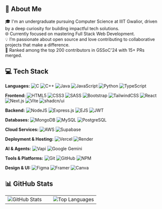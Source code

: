 ## 💫 About Me
🎓 I'm an undergraduate pursuing Computer Science at IIIT Gwalior, driven by a deep curiosity for building impactful tech solutions. <br />
🌐 Currently focused on mastering Full Stack Web Development. <br />
💡 I’m passionate about open source and love contributing to collaborative projects that make a difference.<br>
💫 Ranked among the top 200 contributors in GSSoC'24 with 15+ PRs merged.<br>

## 💻 Tech Stack

**Languages:**  ![C](https://img.shields.io/badge/-C-00599C?style=flat-square&logo=c&logoColor=white)  ![C++](https://img.shields.io/badge/-C++-00599C?style=flat-square&logo=c%2B%2B&logoColor=white)  ![Java](https://img.shields.io/badge/-Java-ED8B00?style=flat-square&logo=openjdk&logoColor=white)  ![JavaScript](https://img.shields.io/badge/-JavaScript-323330?style=flat-square&logo=javascript&logoColor=F7DF1E)  ![Python](https://img.shields.io/badge/-Python-3670A0?style=flat-square&logo=python&logoColor=ffdd54)  ![TypeScript](https://img.shields.io/badge/-TypeScript-007ACC?style=flat-square&logo=typescript&logoColor=white)  

**Frontend:**  ![HTML5](https://img.shields.io/badge/-HTML5-E34F26?style=flat-square&logo=html5&logoColor=white)  ![CSS3](https://img.shields.io/badge/-CSS3-1572B6?style=flat-square&logo=css3&logoColor=white)  ![SASS](https://img.shields.io/badge/-SASS-hotpink?style=flat-square&logo=sass&logoColor=white)  ![Bootstrap](https://img.shields.io/badge/-Bootstrap-8511FA?style=flat-square&logo=bootstrap&logoColor=white)  ![TailwindCSS](https://img.shields.io/badge/-Tailwind-38B2AC?style=flat-square&logo=tailwind-css&logoColor=white)  ![React](https://img.shields.io/badge/-React-20232a?style=flat-square&logo=react&logoColor=61DAFB)  ![Next.js](https://img.shields.io/badge/-Next.js-black?style=flat-square&logo=next.js&logoColor=white)  ![Vite](https://img.shields.io/badge/-Vite-646CFF?style=flat-square&logo=vite&logoColor=white)  ![shadcn/ui](https://img.shields.io/badge/-shadcn%2Fui-000000?style=flat-square&logo=shadcnui&logoColor=white)  

**Backend:**  ![NodeJS](https://img.shields.io/badge/-Node.js-6DA55F?style=flat-square&logo=node.js&logoColor=white)  ![Express.js](https://img.shields.io/badge/-Express.js-404d59?style=flat-square&logo=express&logoColor=61DAFB)  ![EJS](https://img.shields.io/badge/-EJS-B4CA65?style=flat-square&logo=ejs&logoColor=black)  ![JWT](https://img.shields.io/badge/-JWT-000000?style=flat-square&logo=JSON%20web%20tokens&logoColor=white)  

**Databases:**  ![MongoDB](https://img.shields.io/badge/-MongoDB-4ea94b?style=flat-square&logo=mongodb&logoColor=white)  ![MySQL](https://img.shields.io/badge/-MySQL-4479A1?style=flat-square&logo=mysql&logoColor=white)  ![PostgreSQL](https://img.shields.io/badge/-PostgreSQL-316192?style=flat-square&logo=postgresql&logoColor=white)  

**Cloud Services:**  ![AWS](https://img.shields.io/badge/-AWS-FF9900?style=flat-square&logo=amazon-aws&logoColor=white)  ![Supabase](https://img.shields.io/badge/-Supabase-3ECF8E?style=flat-square&logo=supabase&logoColor=white)  

**Deployment & Hosting:**  ![Vercel](https://img.shields.io/badge/-Vercel-000000?style=flat-square&logo=vercel&logoColor=white)  ![Render](https://img.shields.io/badge/-Render-46E3B7?style=flat-square&logo=render&logoColor=white)  

**AI & Agents:**  ![Vapi](https://img.shields.io/badge/-Vapi-4F46E5?style=flat-square&logo=v&logoColor=white)  ![Google Gemini](https://img.shields.io/badge/-Gemini-4285F4?style=flat-square&logo=google&logoColor=white)  

**Tools & Platforms:**  ![Git](https://img.shields.io/badge/-Git-F05033?style=flat-square&logo=git&logoColor=white)  ![GitHub](https://img.shields.io/badge/-GitHub-121011?style=flat-square&logo=github&logoColor=white)  ![NPM](https://img.shields.io/badge/-NPM-CB3837?style=flat-square&logo=npm&logoColor=white)  

**Design & UI:**  ![Figma](https://img.shields.io/badge/-Figma-F24E1E?style=flat-square&logo=figma&logoColor=white)  ![Framer](https://img.shields.io/badge/-Framer-000000?style=flat-square&logo=framer&logoColor=blue)  ![Canva](https://img.shields.io/badge/-Canva-00C4CC?style=flat-square&logo=Canva&logoColor=white)  



## 📊 GitHub Stats

<div align="left">

<table>
<tr>
<td width="50%">

<img src="https://github-readme-stats.vercel.app/api?username=Madhuri36&theme=github_dark&hide_border=true&include_all_commits=true&count_private=false&show_icons=false&bg_color=0D1117&title_color=58A6FF&text_color=C9D1D9&icon_color=58A6FF" alt="GitHub Stats" />

</td>
<td width="50%">

<img src="https://github-readme-stats.vercel.app/api/top-langs/?username=Madhuri36&theme=github_dark&hide_border=true&include_all_commits=true&count_private=false&layout=compact&bg_color=0D1117&title_color=58A6FF&text_color=C9D1D9" alt="Top Languages" />

</td>
</tr>
</table>

</div>
